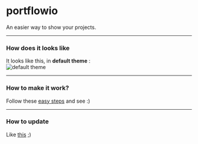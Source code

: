 # portflowio
An easier way to show your projects.
***
### How does it looks like
It looks like this, in **default theme** :<br>
![default theme](https://i.imgur.com/yO4Ftvo.png)
***
### How to make it work?
Follow these [easy steps](https://github.com/ecnivtwelve/portflowio/wiki/Installation) and see :)
***
### How to update
Like [this](https://github.com/ecnivtwelve/portflowio/wiki/Update) ;)
